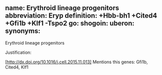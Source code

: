 name: Erythroid lineage progenitors
abbreviation: Eryp
definition: +Hbb-bh1 +Cited4 +Gfi1b +Klf1 -Tspo2
go:
shogoin: 
uberon:
synonyms:
---

Erythroid lineage progenitors

Justification:

[http://dx.doi.org/10.1016/j.cell.2015.11.013]
Mentions this genes:
Gfi1b, Cited4, Klf1

